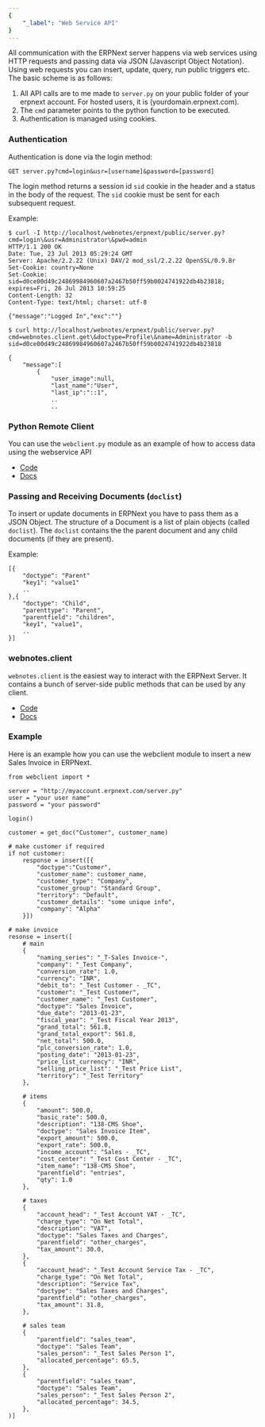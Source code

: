 ```yaml
---
{
	"_label": "Web Service API"
}
---
```

All communication with the ERPNext server happens via web services using HTTP requests and passing data via JSON (Javascript Object Notation). Using web requests you can insert, update, query, run public triggers etc. The basic scheme is as follows:

1. All API calls are to me made to `server.py` on your public folder of your erpnext account. For hosted users, it is (yourdomain.erpnext.com).
1. The `cmd` parameter points to the python function to be executed.
1. Authentication is managed using cookies.

### Authentication

Authentication is done via the login method:

	GET server.py?cmd=login&usr=[username]&password=[password]

The login method returns a session id `sid` cookie in the header and a status in the
body of the request. The `sid` cookie must be sent for each subsequent request.
	
Example:

	$ curl -I http://localhost/webnotes/erpnext/public/server.py?cmd=login\&usr=Administrator\&pwd=admin
	HTTP/1.1 200 OK
	Date: Tue, 23 Jul 2013 05:29:24 GMT
	Server: Apache/2.2.22 (Unix) DAV/2 mod_ssl/2.2.22 OpenSSL/0.9.8r
	Set-Cookie: country=None
	Set-Cookie: sid=d0ce00d49c24869984960607a2467b50ff59b0024741922db4b23818; expires=Fri, 26 Jul 2013 10:59:25
	Content-Length: 32
	Content-Type: text/html; charset: utf-8
		
	{"message":"Logged In","exc":""}
	
	$ curl http://localhost/webnotes/erpnext/public/server.py?cmd=webnotes.client.get\&doctype=Profile\&name=Administrator -b sid=d0ce00d49c24869984960607a2467b50ff59b0024741922db4b23818
	
	{
		"message":[
			{
				"user_image":null,
				"last_name":"User",
				"last_ip":"::1",
				..
				..
### Python Remote Client

You can use the `webclient.py` module as an example of how to access data using the webservice API

- [Code](https://github.com/webnotes/wnframework/blob/master/webnotes/utils/webclient.py)
- [Docs](http://erpnext.org/docs.dev.framework.server.webnotes.utils.webclient.html)

### Passing and Receiving Documents (`doclist`)

To insert or update documents in ERPNext you have to pass them as a JSON Object. The structure of a Document is a list of plain objects (called `doclist`). The `doclist`
contains the the parent document and any child documents (if they are present).

Example:

	[{
		"doctype": "Parent"
		"key1": "value1"
		..
	},{
		"doctype": "Child",
		"parenttype": "Parent",
		"parentfield": "children",
		"key1", "value1",
		..
	}]

### webnotes.client

`webnotes.client` is the easiest way to interact with the ERPNext Server. It contains
a bunch of server-side public methods that can be used by any client.

- [Code](https://github.com/webnotes/wnframework/blob/master/webnotes/client.py)
- [Docs](http://erpnext.org/docs.dev.framework.server.webnotes.client.html)

### Example

Here is an example how you can use the webclient module to insert a new Sales Invoice
in ERPNext.

	from webclient import *
 
	server = "http://myaccount.erpnext.com/server.py"
	user = "your user name"
	password = "your password"
 
	login()
 
	customer = get_doc("Customer", customer_name)
 
	# make customer if required
	if not customer:
	  	response = insert([{
			"doctype":"Customer",
			"customer_name": customer_name,
			"customer_type": "Company",
			"customer_group": "Standard Group",
			"territory": "Default",
			"customer_details": "some unique info",
			"company": "Alpha"
		}])
    
	# make invoice
	resonse = insert([
	  	# main
	 	{
	  		"naming_series": "_T-Sales Invoice-",
			"company": "_Test Company", 
			"conversion_rate": 1.0, 
			"currency": "INR", 
			"debit_to": "_Test Customer - _TC",
			"customer": "_Test Customer",
			"customer_name": "_Test Customer",
			"doctype": "Sales Invoice", 
			"due_date": "2013-01-23", 
			"fiscal_year": "_Test Fiscal Year 2013", 
			"grand_total": 561.8, 
			"grand_total_export": 561.8, 
			"net_total": 500.0, 
			"plc_conversion_rate": 1.0, 
			"posting_date": "2013-01-23", 
			"price_list_currency": "INR", 
			"selling_price_list": "_Test Price List", 
			"territory": "_Test Territory"
		},
 
		# items 
		{
			"amount": 500.0, 
			"basic_rate": 500.0, 
			"description": "138-CMS Shoe", 
			"doctype": "Sales Invoice Item", 
			"export_amount": 500.0, 
			"export_rate": 500.0, 
			"income_account": "Sales - _TC",
			"cost_center": "_Test Cost Center - _TC",
			"item_name": "138-CMS Shoe", 
			"parentfield": "entries",
			"qty": 1.0
		}, 
 
		# taxes
		{
			"account_head": "_Test Account VAT - _TC", 
			"charge_type": "On Net Total", 
			"description": "VAT", 
			"doctype": "Sales Taxes and Charges", 
			"parentfield": "other_charges",
			"tax_amount": 30.0,
		}, 
		{
			"account_head": "_Test Account Service Tax - _TC", 
			"charge_type": "On Net Total", 
			"description": "Service Tax", 
			"doctype": "Sales Taxes and Charges", 
			"parentfield": "other_charges",
			"tax_amount": 31.8,
		},
  
		# sales team
		{
			"parentfield": "sales_team",
			"doctype": "Sales Team",
			"sales_person": "_Test Sales Person 1",
			"allocated_percentage": 65.5,
		},
		{
			"parentfield": "sales_team",
			"doctype": "Sales Team",
			"sales_person": "_Test Sales Person 2",
			"allocated_percentage": 34.5,
		},
	)]


